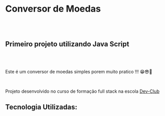 <h1>Conversor de Moedas</h1><br><br>
<h2>Primeiro projeto utilizando Java Script</h2><br><br>
<P>Este é um conversor de moedas simples porem muito pratico !!! 😁😎🚀</P><br>
<p>Projeto desenvolvido no curso de formação full stack na escola <a href = "https://rodolfomori.com.br">Dev-Club</a></p>
<h2>Tecnologia Utilizadas:</h2>
